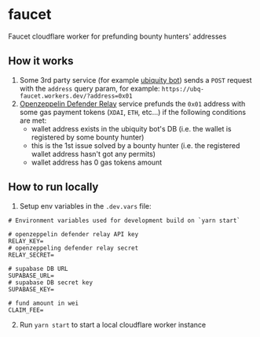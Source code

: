 # faucet
Faucet cloudflare worker for prefunding bounty hunters' addresses

## How it works
1. Some 3rd party service (for example [ubiquity bot](https://github.com/ubiquity/ubiquibot)) sends a `POST` request with the `address` query param, for example: `https://ubq-faucet.workers.dev/?address=0x01`
2. [Openzeppelin Defender Relay](https://docs.openzeppelin.com/defender/v2/manage/relayers) service prefunds the `0x01` address with some gas payment tokens (`XDAI`, `ETH`, etc...) if the following conditions are met:
    - wallet address exists in the ubiquity bot's DB (i.e. the wallet is registered by some bounty hunter)
    - this is the 1st issue solved by a bounty hunter (i.e. the registered wallet address hasn't got any permits)
    - wallet address has 0 gas tokens amount

## How to run locally
1. Setup env variables in the `.dev.vars` file:
```
# Environment variables used for development build on `yarn start`

# openzeppelin defender relay API key
RELAY_KEY=
# openzeppeling defender relay secret
RELAY_SECRET=

# supabase DB URL
SUPABASE_URL=
# supabase DB secret key
SUPABASE_KEY=

# fund amount in wei
CLAIM_FEE=
```
2. Run `yarn start` to start a local cloudflare worker instance

